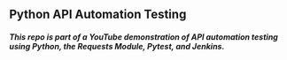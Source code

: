 ## Python API Automation Testing
##### This repo is part of a YouTube demonstration of API automation testing using Python, the Requests Module, Pytest, and Jenkins.
